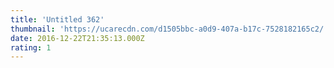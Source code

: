 ```yaml
---
title: 'Untitled 362'
thumbnail: 'https://ucarecdn.com/d1505bbc-a0d9-407a-b17c-7528182165c2/'
date: 2016-12-22T21:35:13.000Z
rating: 1
---
```

